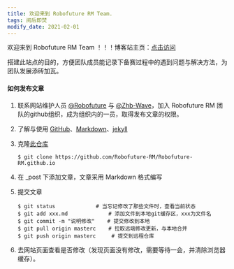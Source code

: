 ```yaml
---
title: 欢迎来到 Robofuture RM Team.
tags: 阅后即焚
modify_date: 2021-02-01
---
```


欢迎来到 Robofuture RM Team ！！！博客站主页：[点击访问](http://robofuture.net.cn/)

<!--more-->

搭建此站点的目的，方便团队成员能记录下备赛过程中的遇到问题与解决方法，为团队发展添砖加瓦。

#### 如何发布文章

1. 联系网站维护人员 [@Robofuture](mailto:robofuture@163.com) 与 [@Zhb-Wave](mailto:zhb_wave@163.com)，加入 Robofuture RM 团队的github组织，成为组织内的一员，取得发布文章的权限。

2. 了解与使用 [GitHub](https://github.com/)、[Markdown](http://markdown.p2hp.com/)、[jekyll](http://jekyllcn.com/)

3. 克隆[此仓库](https://github.com/Robofuture-RM/Robofuture-RM.github.io.git)

   ```shell
   $ git clone https://github.com/Robofuture-RM/Robofuture-RM.github.io
   ```

4. 在 _post 下添加文章，文章采用 Markdown 格式编写

5. 提交文章

   ```shell
   $ git status    			# 当忘记修改了那些文件时，查看当前状态	
   $ git add xxx.md 			# 添加文件到本地git缓存区，xxx为文件名
   $ git commit -m "说明修改"    # 提交修改到本地
   $ git pull origin masterc    # 拉取远端修改更新，与本地合并
   $ git push origin masterc  	 # 提交到远程仓库
   ```

6. 去网站页面查看是否修改（发现页面没有修改，需要等待一会，并清除浏览器缓存）。

